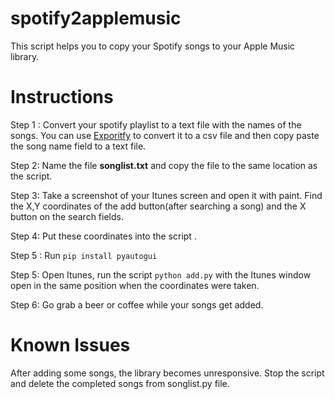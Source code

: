 # spotify2applemusic

This script helps you to copy your Spotify songs to your Apple Music library.

# Instructions

Step 1 : Convert your spotify playlist to a text file with the names of the songs. You can use [Exporitfy](https://rawgit.com/watsonbox/exportify/master/exportify.html) to convert it to a csv file and then copy paste the song name field to a text file.

Step 2: Name the file **songlist.txt** and copy the file to the same location as the script.

Step 3: Take a screenshot of your Itunes screen and open it with paint. Find the X,Y coordinates of the add button(after searching a song) and the X button on the search fields.

Step 4: Put these coordinates into the script .

Step 5 : Run `pip install pyautogui`

Step 5: Open Itunes, run the script `python add.py` with the Itunes window open in the same position when the coordinates were taken.

Step 6: Go grab a beer or coffee while your songs get added.

# Known Issues

After adding some songs, the library becomes unresponsive. Stop the script and delete the completed songs from songlist.py file.
